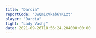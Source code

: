 ```yaml
---
title: "Darcia"
reportCode: "3wQm1cVkab6YKLzt"
player: "Darcia"
fight: "Lady Vashj"
date: 2021-09-26T18:56:24.204000+00:00
---
```


